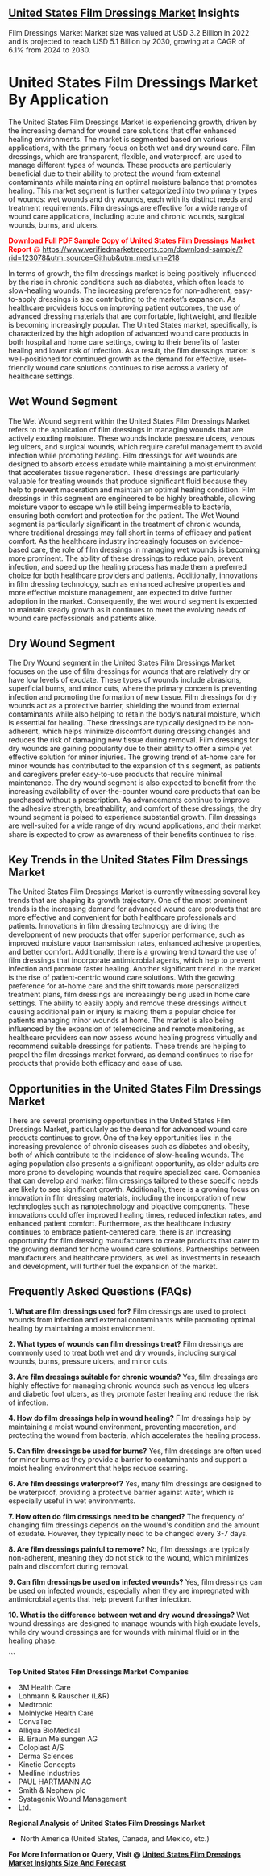 <h2><a href="https://www.verifiedmarketreports.com/download-sample/?rid=123078&amp;utm_source=Github&amp;utm_medium=218" target="_blank">United States Film Dressings Market</a> Insights</h2><p>Film Dressings Market Market size was valued at USD 3.2 Billion in 2022 and is projected to reach USD 5.1 Billion by 2030, growing at a CAGR of 6.1% from 2024 to 2030.</p><p> <h1>United States Film Dressings Market By Application</h1> <p>The United States Film Dressings Market is experiencing growth, driven by the increasing demand for wound care solutions that offer enhanced healing environments. The market is segmented based on various applications, with the primary focus on both wet and dry wound care. Film dressings, which are transparent, flexible, and waterproof, are used to manage different types of wounds. These products are particularly beneficial due to their ability to protect the wound from external contaminants while maintaining an optimal moisture balance that promotes healing. This market segment is further categorized into two primary types of wounds: wet wounds and dry wounds, each with its distinct needs and treatment requirements. Film dressings are effective for a wide range of wound care applications, including acute and chronic wounds, surgical wounds, burns, and ulcers. <p><span class=""><span style="color: #ff0000;"><strong>Download Full PDF Sample Copy of United States Film Dressings Market Report</strong> @ </span><a href="https://www.verifiedmarketreports.com/download-sample/?rid=123078&amp;utm_source=Github&amp;utm_medium=218" target="_blank">https://www.verifiedmarketreports.com/download-sample/?rid=123078&amp;utm_source=Github&amp;utm_medium=218</a></span></p> In terms of growth, the film dressings market is being positively influenced by the rise in chronic conditions such as diabetes, which often leads to slow-healing wounds. The increasing preference for non-adherent, easy-to-apply dressings is also contributing to the market’s expansion. As healthcare providers focus on improving patient outcomes, the use of advanced dressing materials that are comfortable, lightweight, and flexible is becoming increasingly popular. The United States market, specifically, is characterized by the high adoption of advanced wound care products in both hospital and home care settings, owing to their benefits of faster healing and lower risk of infection. As a result, the film dressings market is well-positioned for continued growth as the demand for effective, user-friendly wound care solutions continues to rise across a variety of healthcare settings.</p> <h2>Wet Wound Segment</h2> <p>The Wet Wound segment within the United States Film Dressings Market refers to the application of film dressings in managing wounds that are actively exuding moisture. These wounds include pressure ulcers, venous leg ulcers, and surgical wounds, which require careful management to avoid infection while promoting healing. Film dressings for wet wounds are designed to absorb excess exudate while maintaining a moist environment that accelerates tissue regeneration. These dressings are particularly valuable for treating wounds that produce significant fluid because they help to prevent maceration and maintain an optimal healing condition. Film dressings in this segment are engineered to be highly breathable, allowing moisture vapor to escape while still being impermeable to bacteria, ensuring both comfort and protection for the patient. The Wet Wound segment is particularly significant in the treatment of chronic wounds, where traditional dressings may fall short in terms of efficacy and patient comfort. As the healthcare industry increasingly focuses on evidence-based care, the role of film dressings in managing wet wounds is becoming more prominent. The ability of these dressings to reduce pain, prevent infection, and speed up the healing process has made them a preferred choice for both healthcare providers and patients. Additionally, innovations in film dressing technology, such as enhanced adhesive properties and more effective moisture management, are expected to drive further adoption in the market. Consequently, the wet wound segment is expected to maintain steady growth as it continues to meet the evolving needs of wound care professionals and patients alike.</p> <h2>Dry Wound Segment</h2> <p>The Dry Wound segment in the United States Film Dressings Market focuses on the use of film dressings for wounds that are relatively dry or have low levels of exudate. These types of wounds include abrasions, superficial burns, and minor cuts, where the primary concern is preventing infection and promoting the formation of new tissue. Film dressings for dry wounds act as a protective barrier, shielding the wound from external contaminants while also helping to retain the body’s natural moisture, which is essential for healing. These dressings are typically designed to be non-adherent, which helps minimize discomfort during dressing changes and reduces the risk of damaging new tissue during removal. Film dressings for dry wounds are gaining popularity due to their ability to offer a simple yet effective solution for minor injuries. The growing trend of at-home care for minor wounds has contributed to the expansion of this segment, as patients and caregivers prefer easy-to-use products that require minimal maintenance. The dry wound segment is also expected to benefit from the increasing availability of over-the-counter wound care products that can be purchased without a prescription. As advancements continue to improve the adhesive strength, breathability, and comfort of these dressings, the dry wound segment is poised to experience substantial growth. Film dressings are well-suited for a wide range of dry wound applications, and their market share is expected to grow as awareness of their benefits continues to rise.</p> <h2>Key Trends in the United States Film Dressings Market</h2> <p>The United States Film Dressings Market is currently witnessing several key trends that are shaping its growth trajectory. One of the most prominent trends is the increasing demand for advanced wound care products that are more effective and convenient for both healthcare professionals and patients. Innovations in film dressing technology are driving the development of new products that offer superior performance, such as improved moisture vapor transmission rates, enhanced adhesive properties, and better comfort. Additionally, there is a growing trend toward the use of film dressings that incorporate antimicrobial agents, which help to prevent infection and promote faster healing. Another significant trend in the market is the rise of patient-centric wound care solutions. With the growing preference for at-home care and the shift towards more personalized treatment plans, film dressings are increasingly being used in home care settings. The ability to easily apply and remove these dressings without causing additional pain or injury is making them a popular choice for patients managing minor wounds at home. The market is also being influenced by the expansion of telemedicine and remote monitoring, as healthcare providers can now assess wound healing progress virtually and recommend suitable dressings for patients. These trends are helping to propel the film dressings market forward, as demand continues to rise for products that provide both efficacy and ease of use.</p> <h2>Opportunities in the United States Film Dressings Market</h2> <p>There are several promising opportunities in the United States Film Dressings Market, particularly as the demand for advanced wound care products continues to grow. One of the key opportunities lies in the increasing prevalence of chronic diseases such as diabetes and obesity, both of which contribute to the incidence of slow-healing wounds. The aging population also presents a significant opportunity, as older adults are more prone to developing wounds that require specialized care. Companies that can develop and market film dressings tailored to these specific needs are likely to see significant growth. Additionally, there is a growing focus on innovation in film dressing materials, including the incorporation of new technologies such as nanotechnology and bioactive components. These innovations could offer improved healing times, reduced infection rates, and enhanced patient comfort. Furthermore, as the healthcare industry continues to embrace patient-centered care, there is an increasing opportunity for film dressing manufacturers to create products that cater to the growing demand for home wound care solutions. Partnerships between manufacturers and healthcare providers, as well as investments in research and development, will further fuel the expansion of the market.</p> <h2>Frequently Asked Questions (FAQs)</h2> <p><strong>1. What are film dressings used for?</strong> Film dressings are used to protect wounds from infection and external contaminants while promoting optimal healing by maintaining a moist environment.</p> <p><strong>2. What types of wounds can film dressings treat?</strong> Film dressings are commonly used to treat both wet and dry wounds, including surgical wounds, burns, pressure ulcers, and minor cuts.</p> <p><strong>3. Are film dressings suitable for chronic wounds?</strong> Yes, film dressings are highly effective for managing chronic wounds such as venous leg ulcers and diabetic foot ulcers, as they promote faster healing and reduce the risk of infection.</p> <p><strong>4. How do film dressings help in wound healing?</strong> Film dressings help by maintaining a moist wound environment, preventing maceration, and protecting the wound from bacteria, which accelerates the healing process.</p> <p><strong>5. Can film dressings be used for burns?</strong> Yes, film dressings are often used for minor burns as they provide a barrier to contaminants and support a moist healing environment that helps reduce scarring.</p> <p><strong>6. Are film dressings waterproof?</strong> Yes, many film dressings are designed to be waterproof, providing a protective barrier against water, which is especially useful in wet environments.</p> <p><strong>7. How often do film dressings need to be changed?</strong> The frequency of changing film dressings depends on the wound's condition and the amount of exudate. However, they typically need to be changed every 3-7 days.</p> <p><strong>8. Are film dressings painful to remove?</strong> No, film dressings are typically non-adherent, meaning they do not stick to the wound, which minimizes pain and discomfort during removal.</p> <p><strong>9. Can film dressings be used on infected wounds?</strong> Yes, film dressings can be used on infected wounds, especially when they are impregnated with antimicrobial agents that help prevent further infection.</p> <p><strong>10. What is the difference between wet and dry wound dressings?</strong> Wet wound dressings are designed to manage wounds with high exudate levels, while dry wound dressings are for wounds with minimal fluid or in the healing phase.</p> ```</p><p><strong>Top United States Film Dressings Market Companies</strong></p><div data-test-id=""><p><li>3M Health Care</li><li> Lohmann & Rauscher (L&R)</li><li> Medtronic</li><li> Molnlycke Health Care</li><li> ConvaTec</li><li> Alliqua BioMedical</li><li> B. Braun Melsungen AG</li><li> Coloplast A/S</li><li> Derma Sciences</li><li> Kinetic Concepts</li><li> Medline Industries</li><li> PAUL HARTMANN AG</li><li> Smith & Nephew plc</li><li> Systagenix Wound Management</li><li> Ltd.</li></p><div><strong>Regional Analysis of&nbsp;United States Film Dressings Market</strong></div><ul><li dir="ltr"><p dir="ltr">North America&nbsp;(United States, Canada, and Mexico, etc.)</p></li></ul><p><strong>For More Information or Query, Visit @&nbsp;</strong><strong><a href="https://www.verifiedmarketreports.com/product/global-film-dressings-market-report-2019-competitive-landscape-trends-and-opportunities/?utm_source=Github&amp;utm_medium=218" target="_blank">United States Film Dressings Market Insights Size And Forecast</a></strong></p></div>
